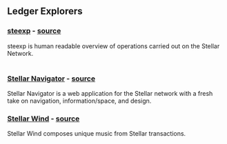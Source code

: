 ## Ledger Explorers
### [steexp](https://steexp.com/) - [source](https://github.com/chatch/stellarexplorer)   
steexp is human readable overview of operations carried out on the Stellar Network.  
&nbsp;

### [Stellar Navigator](https://stellar.debtmoney.xyz/) - [source](https://github.com/fiatjaf/stellar-navigator)   
Stellar Navigator is a web application for the Stellar network with a fresh take on navigation, information/space, and design. 
&nbsp;

### [Stellar Wind](//www.stellarwind.stream/) - [source](https://github.com/lightningboss/stellar-wind)   
Stellar Wind composes unique music from Stellar transactions.
&nbsp;
